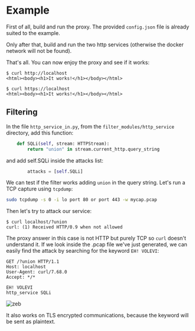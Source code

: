 # Example
First of all, build and run the proxy. The provided ```config.json``` file is already suited to the example. 

Only after that, build and run the two http services (otherwise the docker network will not be found). 

That's all. You can now enjoy the proxy and see if it works:
```
$ curl http://localhost
<html><body><h1>It works!</h1></body></html>

$ curl https://localhost
<html><body><h1>It works!</h1></body></html>
```

## Filtering
In the file ```http_service_in.py```, from the ```filter_modules/http_service``` directory, add this function:
```python
    def SQLi(self, stream: HTTPStream):
        return "union" in stream.current_http.query_string
```
and add self.SQLi inside the attacks list:
```python
        attacks = [self.SQLi]
```
We can test if the filter works adding ```union``` in the query string.
Let's run a TCP capture using ```tcpdump```:
```bash
sudo tcpdump -s 0 -i lo port 80 or port 443 -w mycap.pcap
```
Then let's try to attack our service:
```
$ curl localhost/?union
curl: (1) Received HTTP/0.9 when not allowed
```
The proxy answer in this case is not HTTP but purely TCP so ```curl``` doesn't understand it.
If we look inside the .pcap file we've just generated, we can easily find the attack by searching for the keyword ```EH! VOLEVI```:

```
GET /?union HTTP/1.1
Host: localhost
User-Agent: curl/7.68.0
Accept: */*

EH! VOLEVI
http_service SQLi
```
![zeb](https://media.tenor.com/RuX0-g3wo-IAAAAC/zeb-zeb89.gif)

It also works on TLS encrypted communications, because the keyword will be sent as plaintext.